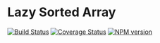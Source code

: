 # Lazy Sorted Array
[![Build Status](https://travis-ci.org/acid1103/lazy-sorted-array.svg?branch=master)](https://travis-ci.org/acid1103/lazy-sorted-array)
[![Coverage Status](https://coveralls.io/repos/github/acid1103/lazy-sorted-array/badge.svg?branch=master)](https://coveralls.io/github/acid1103/lazy-sorted-array?branch=master)
[![NPM version](https://img.shields.io/npm/v/lazy-sorted-array.svg)](https://www.npmjs.com/package/lazy-sorted-array)
